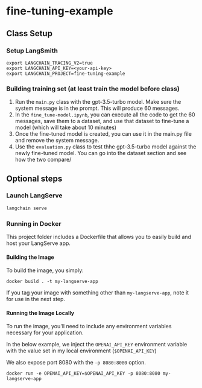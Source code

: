 # fine-tuning-example

## Class Setup

### Setup LangSmith

```shell
export LANGCHAIN_TRACING_V2=true
export LANGCHAIN_API_KEY=<your-api-key>
export LANGCHAIN_PROJECT=fine-tuning-example 
```

### Building training set (at least train the model before class)

1. Run the `main.py` class with the gpt-3.5-turbo model. Make sure the system message is in the prompt. This will produce 60 messages. 
1. In the `fine_tune-model.ipynb`, you can execute all the code to get the 60 messages, save them to a dataset, and use that dataset to fine-tune a model (which will take about 10 minutes)
1. Once the fine-tuned model is created, you can use it in the main.py file and remove the system message.
1. Use the `evaluation.py` class to test thhe gpt-3.5-turbo model against the newly fine-tuned model. You can go into the dataset section and see how the two compare/

## Optional steps

### Launch LangServe

```bash
langchain serve
```

### Running in Docker

This project folder includes a Dockerfile that allows you to easily build and host your LangServe app.

#### Building the Image

To build the image, you simply:

```shell
docker build . -t my-langserve-app
```

If you tag your image with something other than `my-langserve-app`,
note it for use in the next step.

#### Running the Image Locally

To run the image, you'll need to include any environment variables
necessary for your application.

In the below example, we inject the `OPENAI_API_KEY` environment
variable with the value set in my local environment
(`$OPENAI_API_KEY`)

We also expose port 8080 with the `-p 8080:8080` option.

```shell
docker run -e OPENAI_API_KEY=$OPENAI_API_KEY -p 8080:8080 my-langserve-app
```
